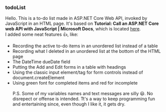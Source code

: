### todoList
Hello.  This is a to-do list made in ASP.NET Core Web API, invoked by JavaScript in an HTML page.
It's based on __Tutorial: Call an ASP.NET Core web API with JavaScript | Microsoft Docs__, which is located [here](https://docs.microsoft.com/en-us/aspnet/core/tutorials/web-api-javascript?view=aspnetcore-5.0).<br/>
I added some neat features :thumbsup:, like:<br/> 
-	Recording the active to-do items in an unordered list instead of a table<br/>
-	Recording what I deleted in an unordered list at the bottom of the HTML page<br/>
-	The DateTime dueDate field<br/> 
-	Putting the Add and Edit forms in a table with headings<br/>
-	Using the classic input element/tag for form controls instead of document.createElement<br/>
-	Using green font for completed items and red for incomplete<br/><br/>
P.S. Some of my variables names and text messages are silly :smiley:.  No disrepect or offense is intended.  Tt's a way to keep programming fun and entertaining since, even though I like it, it gets dry.
